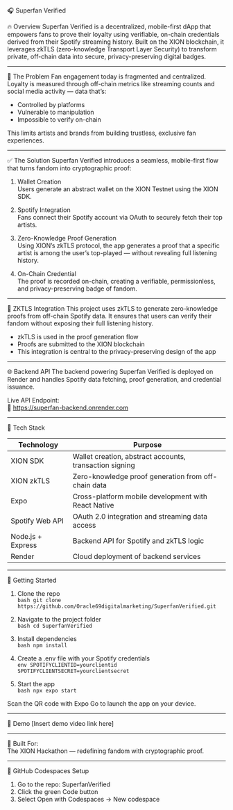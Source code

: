 🎧 Superfan Verified

🔥 Overview
Superfan Verified is a decentralized, mobile-first dApp that empowers fans to prove their loyalty using verifiable, on-chain credentials derived from their Spotify streaming history. Built on the XION blockchain, it leverages zkTLS (zero-knowledge Transport Layer Security) to transform private, off-chain data into secure, privacy-preserving digital badges.

---

🚨 The Problem
Fan engagement today is fragmented and centralized. Loyalty is measured through off-chain metrics like streaming counts and social media activity — data that’s:

- Controlled by platforms  
- Vulnerable to manipulation  
- Impossible to verify on-chain  

This limits artists and brands from building trustless, exclusive fan experiences.

---

✅ The Solution
Superfan Verified introduces a seamless, mobile-first flow that turns fandom into cryptographic proof:

1. Wallet Creation  
   Users generate an abstract wallet on the XION Testnet using the XION SDK.

2. Spotify Integration  
   Fans connect their Spotify account via OAuth to securely fetch their top artists.

3. Zero-Knowledge Proof Generation  
   Using XION’s zkTLS protocol, the app generates a proof that a specific artist is among the user’s top-played — without revealing full listening history.

4. On-Chain Credential  
   The proof is recorded on-chain, creating a verifiable, permissionless, and privacy-preserving badge of fandom.

---

🔐 ZKTLS Integration
This project uses zkTLS to generate zero-knowledge proofs from off-chain Spotify data. It ensures that users can verify their fandom without exposing their full listening history.

- zkTLS is used in the proof generation flow  
- Proofs are submitted to the XION blockchain  
- This integration is central to the privacy-preserving design of the app

---

🌐 Backend API
The backend powering Superfan Verified is deployed on Render and handles Spotify data fetching, proof generation, and credential issuance.

Live API Endpoint:  
🔗 https://superfan-backend.onrender.com

---

🧰 Tech Stack

| Technology         | Purpose                                               |
|--------------------|--------------------------------------------------------|
| XION SDK           | Wallet creation, abstract accounts, transaction signing |
| XION zkTLS         | Zero-knowledge proof generation from off-chain data    |
| Expo               | Cross-platform mobile development with React Native    |
| Spotify Web API    | OAuth 2.0 integration and streaming data access        |
| Node.js + Express  | Backend API for Spotify and zkTLS logic                |
| Render             | Cloud deployment of backend services                   |

---

🚀 Getting Started

1. Clone the repo  
   `bash
   git clone https://github.com/Oracle69digitalmarketing/SuperfanVerified.git
   `

2. Navigate to the project folder  
   `bash
   cd SuperfanVerified
   `

3. Install dependencies  
   `bash
   npm install
   `

4. Create a .env file with your Spotify credentials  
   `env
   SPOTIFYCLIENTID=yourclientid  
   SPOTIFYCLIENTSECRET=yourclientsecret
   `

5. Start the app  
   `bash
   npx expo start
   `

Scan the QR code with Expo Go to launch the app on your device.

---

🎥 Demo
[Insert demo video link here]

---

🏁 Built For:  
The XION Hackathon — redefining fandom with cryptographic proof.

---

🧠 GitHub Codespaces Setup

1. Go to the repo: SuperfanVerified  
2. Click the green Code button  
3. Select Open with Codespaces → New codespace
